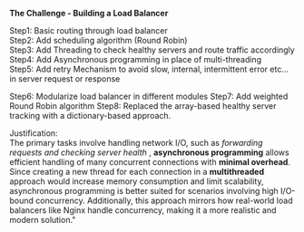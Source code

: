 **The Challenge - Building a Load Balancer**

Step1: Basic routing through load balancer  
Step2: Add scheduling algorithm (Round Robin)  
Step3: Add Threading to check healthy servers and route traffic accordingly  
Step4: Add Asynchronous programming in place of multi-threading  
Step5: Add retry Mechanism to avoid slow, internal, intermittent error etc... in server request or response


Step6: Modularize load balancer in different modules
Step7: Add weighted Round Robin algorithm
Step8: Replaced the array-based healthy server tracking with a dictionary-based approach.

Justification:  
The primary tasks involve handling network I/O, such as *forwarding requests and checking server health* , **asynchronous programming** allows efficient handling of many concurrent connections with **minimal overhead**. Since creating a new thread for each connection in a **multithreaded** approach would increase memory consumption and limit scalability, asynchronous programming is better suited for scenarios involving high I/O-bound concurrency. Additionally, this approach mirrors how real-world load balancers like Nginx handle concurrency, making it a more realistic and modern solution."
